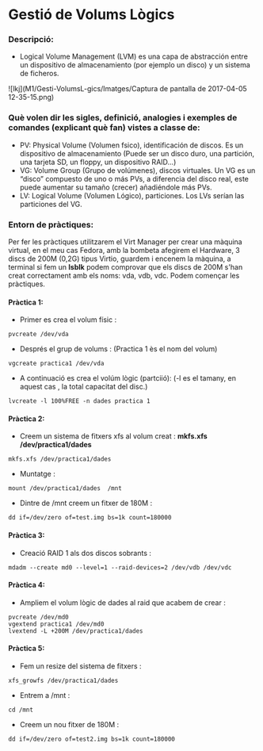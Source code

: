 # Gestió de Volums Lògics
### Descripció:   
  -  Logical Volume Management (LVM) es una capa de abstracción entre un dispositivo de almacenamiento (por ejemplo un disco)
  y un sistema de ficheros.  


![lkj](M1/Gesti-VolumsL-gics/Imatges/Captura de pantalla de 2017-04-05 12-35-15.png)

### Què volen dir les sigles, definició, analogies i exemples de comandes (explicant què fan) vistes a classe de:  
  - PV: Physical Volume (Volumen fsico), identificación de discos. Es un dispositivo de almacenamiento 
  (Puede ser un disco duro, una partición, una tarjeta SD, un floppy, un dispositivo RAID...)
  - VG: Volume Group (Grupo de volúmenes), discos virtuales. Un VG es un “disco” compuesto de uno o más PVs, a diferencia 
  del disco real, este puede aumentar su tamaño (crecer) añadiéndole más PVs.
  - LV: Logical Volume (Volumen Lógico), particiones. Los LVs serían las particiones del VG.
  
### Entorn de pràctiques: 
Per fer les pràctiques utilitzarem el Virt Manager per crear una màquina virtual, en el meu cas Fedora, amb la bombeta afegirem el Hardware, 3 discs de 200M (0,2G) tipus Virtio, guardem i encenem la màquina, a terminal si fem un **lsblk** podem comprovar que els discs de 200M s'han creat correctament amb els noms: vda, vdb, vdc. Podem començar les pràctiques.  

#### Pràctica 1:  
- Primer es crea el volum físic :
```
pvcreate /dev/vda
```
- Després el grup de volums : (Practica 1 ès el nom del volum)
```
vgcreate practica1 /dev/vda
```
- A continuació es crea el volúm lògic (partciió): (-l es el tamany, en aquest cas , la total capacitat del disc.)
```
lvcreate -l 100%FREE -n dades practica 1
```  
#### Pràctica 2:  
- Creem un sistema de fitxers xfs al volum creat : **mkfs.xfs /dev/practica1/dades**
```  
mkfs.xfs /dev/practica1/dades
```  
- Muntatge : 
```  
mount /dev/practica1/dades  /mnt
```  
- Dintre de /mnt creem un fitxer de 180M : 
```  
dd if=/dev/zero of=test.img bs=1k count=180000
```  
#### Pràctica 3:   
- Creació RAID 1 als dos discos sobrants :
```  
mdadm --create md0 --level=1 --raid-devices=2 /dev/vdb /dev/vdc
```  
#### Pràctica 4:  
- Ampliem el volum lògic de dades al raid que acabem de crear :
```  
pvcreate /dev/md0
vgextend practica1 /dev/md0
lvextend -L +200M /dev/practica1/dades
```  
#### Pràctica 5:  
- Fem un resize del sistema de fitxers : 
```  
xfs_growfs /dev/practica1/dades
```  
- Entrem a /mnt : 
```  
cd /mnt
```  
- Creem un nou fitxer de 180M : 
```  
dd if=/dev/zero of=test2.img bs=1k count=180000
```  

